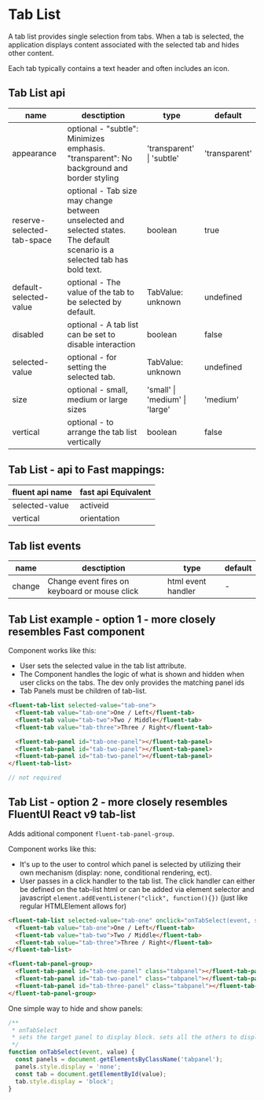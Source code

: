 # Tab List

A tab list provides single selection from tabs. When a tab is selected, the application displays content associated with the selected tab and hides other content.

Each tab typically contains a text header and often includes an icon.

## Tab List api

| name                       | desctiption                                                                                                                  | type                           | default       |
| -------------------------- | ---------------------------------------------------------------------------------------------------------------------------- | ------------------------------ | ------------- |
| appearance                 | optional - "subtle": Minimizes emphasis. "transparent": No background and border styling                                     | 'transparent' \| 'subtle'      | 'transparent' |
| reserve-selected-tab-space | optional - Tab size may change between unselected and selected states. The default scenario is a selected tab has bold text. | boolean                        | true          |
| default-selected-value     | optional - The value of the tab to be selected by default.                                                                   | TabValue: unknown              | undefined     |
| disabled                   | optional - A tab list can be set to disable interaction                                                                      | boolean                        | false         |
| selected-value             | optional - for setting the selected tab.                                                                                     | TabValue: unknown              | undefined     |
| size                       | optional - small, medium or large sizes                                                                                      | 'small' \| 'medium' \| 'large' | 'medium'      |
| vertical                   | optional - to arrange the tab list vertically                                                                                | boolean                        | false         |

## Tab List - api to Fast mappings:

| fluent api name | fast api Equivalent |
| --------------- | ------------------- |
| selected-value  | activeid            |
| vertical        | orientation         |

## Tab list events

| name   | desctiption                                   | type               | default |
| ------ | --------------------------------------------- | ------------------ | ------- |
| change | Change event fires on keyboard or mouse click | html event handler | -       |

## Tab List example - option 1 - more closely resembles Fast component

Component works like this:

- User sets the selected value in the tab list attribute.
- The Component handles the logic of what is shown and hidden when user clicks on the tabs. The dev only provides the matching panel ids
- Tab Panels must be children of tab-list.

```html
<fluent-tab-list selected-value="tab-one">
  <fluent-tab value="tab-one">One / Left</fluent-tab>
  <fluent-tab value="tab-two">Two / Middle</fluent-tab>
  <fluent-tab value="tab-three">Three / Right</fluent-tab>

  <fluent-tab-panel id="tab-one-panel"></fluent-tab-panel>
  <fluent-tab-panel id="tab-two-panel"></fluent-tab-panel>
  <fluent-tab-panel id="tab-two-panel"></fluent-tab-panel>
</fluent-tab-list>
```

```javascript
// not required
```

## Tab List - option 2 - more closely resembles FluentUI React v9 tab-list

Adds aditional component `fluent-tab-panel-group`.

Component works like this:

- It's up to the user to control which panel is selected by utilizing their own mechanism (display: none, conditional rendering, ect).
- User passes in a click handler to the tab list. The click handler can either be defined on the tab-list html or can be added via element selector and javascript `element.addEventListener("click", function(){})` (just like regular HTMLElement allows for)

```html
<fluent-tab-list selected-value="tab-one" onclick="onTabSelect(event, selectedValue)">
  <fluent-tab value="tab-one">One / Left</fluent-tab>
  <fluent-tab value="tab-two">Two / Middle</fluent-tab>
  <fluent-tab value="tab-three">Three / Right</fluent-tab>
</fluent-tab-list>

<fluent-tab-panel-group>
  <fluent-tab-panel id="tab-one-panel" class="tabpanel"></fluent-tab-panel>
  <fluent-tab-panel id="tab-two-panel" class="tabpanel"></fluent-tab-panel>
  <fluent-tab-panel id="tab-three-panel" class="tabpanel"></fluent-tab-panel>
</fluent-tab-panel-group>
```

One simple way to hide and show panels:

```javascript
/**
 * onTabSelect
 * sets the target panel to display block. sets all the others to display none
 */
function onTabSelect(event, value) {
  const panels = document.getElementsByClassName('tabpanel');
  panels.style.display = 'none';
  const tab = document.getElementById(value);
  tab.style.display = 'block';
}
```
